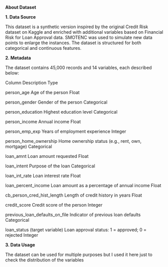 **About Dataset**

**1. Data Source**

This dataset is a synthetic version inspired by the original Credit Risk dataset on Kaggle and enriched with additional variables based on Financial Risk for Loan Approval data. SMOTENC was used to simulate new data points to enlarge the instances. The dataset is structured for both categorical and continuous features.

**2. Metadata**

The dataset contains 45,000 records and 14 variables, each described below:

Column	Description	Type

person_age	Age of the person	Float

person_gender	Gender of the person	Categorical

person_education	Highest education level	Categorical

person_income	Annual income	Float

person_emp_exp	Years of employment experience	Integer

person_home_ownership	Home ownership status (e.g., rent, own, mortgage)	Categorical

loan_amnt	Loan amount requested	Float

loan_intent	Purpose of the loan	Categorical

loan_int_rate	Loan interest rate	Float

loan_percent_income	Loan amount as a percentage of annual income	Float

cb_person_cred_hist_length	Length of credit history in years	Float

credit_score	Credit score of the person	Integer

previous_loan_defaults_on_file	Indicator of previous loan defaults	Categorical

loan_status (target variable)	Loan approval status: 1 = approved; 0 = rejected	Integer


**3. Data Usage**

The dataset can be used for multiple purposes but I used it here just to check the distribution of the variables


